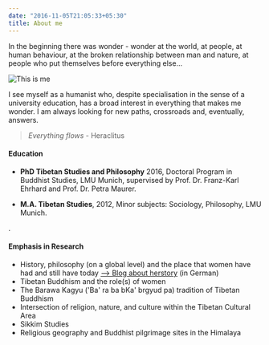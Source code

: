 ```yaml
---
date: "2016-11-05T21:05:33+05:30"
title: About me
---
```


In the beginning there was wonder - wonder at the world, at people, at human behaviour, at the broken relationship between man and nature, at people who put themselves before everything else...


![This is me][1]

I see myself as a humanist who, despite specialisation in the sense of a university education, has a broad interest in everything that makes me wonder. I am always looking for new paths, crossroads and, eventually, answers.

>*Everything flows*  - Heraclitus

#### Education

- **PhD Tibetan Studies and Philosophy** 2016, Doctoral Program in Buddhist Studies, LMU Munich, supervised by Prof. Dr. Franz-Karl Ehrhard and Prof. Dr. Petra Maurer.

* **M.A. Tibetan Studies**, 2012, Minor subjects: Sociology, Philosophy, LMU Munich. 



.


#### Emphasis in Research

- History, philosophy (on a global level) and the place that women have had and still have today [--> Blog about herstory](www.erinnermich.eu) (in German)
- Tibetan Buddhism and the role(s) of women
- The Barawa Kagyu ('Ba' ra ba bKa' brgyud pa) tradition of Tibetan Buddhism
- Intersection of religion, nature, and culture within the Tibetan Cultural Area
- Sikkim Studies
- Religious geography and Buddhist pilgrimage sites in the Himalaya


[1]: /img/marlene.homepage.xy.jpg
